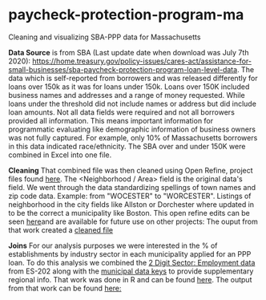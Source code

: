 # paycheck-protection-program-ma
 Cleaning and visualizing SBA-PPP data for Massachusetts
 
**Data Source** is from SBA (Last update date when download was July 7th 2020): https://home.treasury.gov/policy-issues/cares-act/assistance-for-small-businesses/sba-paycheck-protection-program-loan-level-data. The data which is self-reported from borrowers and was released differently for loans over 150k as it was for loans under 150k. Loans over 150K included business names and addresses and a range of money requested.  While loans under the threshold did not include names or address but did include loan amounts. Not all data fields were required and not all borrowers provided all information. This means important information for programmatic evaluating like demographic information of business owners was not fully captured.  For example, only 10% of Massachusetts borrowers in this data indicated race/ethnicity. The SBA over and under 150K were combined in Excel into one file. 

**Cleaning**
That combined file was then cleaned using Open Refine, project files found [here](https://github.com/MAPC/paycheck-protection-program-ma/blob/master/PPP-data-up-to-and-over-150K-MA-city-clean.tar.gz). The <Neighborhood / Area> field is the original data's <City> field. We went through the data standardizing spellings of town names and zip code data. Example: from "WOCESTER" to "WORCESTER". Listings of neighborhood in the city fields like Allston or Dorchester where updated in <City> to be the correct a municipality like Boston. This open refine edits can be seen [here](https://github.com/MAPC/paycheck-protection-program-ma/blob/master/SBA%20CITY%20Clean.json)and are available for future use on other projects:  The ouput from that work created a [cleaned file](https://github.com/MAPC/paycheck-protection-program-ma/blob/master/PPP-data-up-to-and-over-150K-MA-city-clean.csv)

**Joins**
 For our analysis purposes we were interested in the % of establishments by industry sector in each municipality applied for an PPP loan.  To do this analysis we combined the [2 Digit Sector: Employment data](https://datacommon.mapc.org/browser/datasets/387) from ES-202 along with the [municipal data keys](https://datacommon.mapc.org/browser/datasets/415) to provide supplementary regional info. That work was done in R and can be found [here](https://github.com/MAPC/paycheck-protection-program-ma/blob/master/PPP-data-join-script.R). The output from that work can be found [here:](https://github.com/MAPC/paycheck-protection-program-ma/blob/master/PPP-data-joined.csv)
